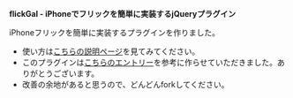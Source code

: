 **flickGal - iPhoneでフリックを簡単に実装するjQueryプラグイン**

iPhoneフリックを簡単に実装するプラグインを作りました。

- 使い方は[こちらの説明ページ](http://stakam.net/jquery/flickgal/)を見てみてください。
- このプラグインは[こちらのエントリー](http://dev.worksap.co.jp/Members/nogunogu/2010/07/14/iphonesafari-javascript%E3%81%A8css%E3%82%A2%E3%83%8B%E3%83%A1%E3%83%BC%E3%82%B7%E3%83%A7%E3%83%B3%E3%81%A7%E3%83%95%E3%83%AA%E3%83%83%E3%82%AF%E6%93%8D%E4%BD%9C%E3%82%92%E5%AE%9F%E8%A3%85%E3%81%97-3/)を参考に作らせていただきました。ありがとうございます。
- 改善の余地があると思うので、どんどんforkしてください。